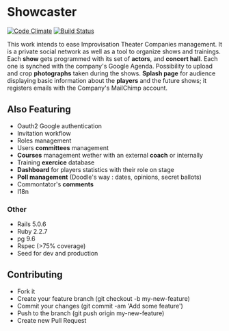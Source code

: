 # Showcaster
[![Code Climate](https://codeclimate.com/github/fitchMitch/show_caster.png)](https://codeclimate.com/github/fitchMitch/show_caster)
[![Build Status](https://travis-ci.org/fitchMitch/show_caster.svg?branch=master)](https://travis-ci.org/fitchMitch/show_caster)

This work intends to ease Improvisation Theater Companies management. It is a private social network as well as a tool to organize shows and trainings.
Each **show** gets programmed with its set of **actors**, and **concert hall**. Each one is
synched with the company's Google Agenda. Possibility to upload and crop **photographs** taken during the shows.
**Splash page** for audience displaying basic information about the **players** and the future shows; it registers emails with the Company's MailChimp account.

## Also Featuring
* Oauth2 Google authentication
* Invitation workflow
* Roles management
* Users **committees** management
* **Courses** management wether with an external **coach** or internally
* Training **exercice** database
* **Dashboard** for players statistics with their role on stage
* **Poll management** (Doodle's way : dates, opinions, secret ballots)
* Commontator's **comments**
* I18n

### Other
* Rails 5.0.6
* Ruby  2.2.7
* pg 9.6
* Rspec (>75% coverage)
* Seed for dev and production

## Contributing
* Fork it
* Create your feature branch (git checkout -b my-new-feature)
* Commit your changes (git commit -am 'Add some feature')
* Push to the branch (git push origin my-new-feature)
* Create new Pull Request
